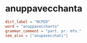 # anuppavecchanta

``` toml
dict_label = "NCPED"
word = "anuppavecchanta"
grammar_comment = "part. pr. mfn."
see_also = ["anupavecchati"]
```

